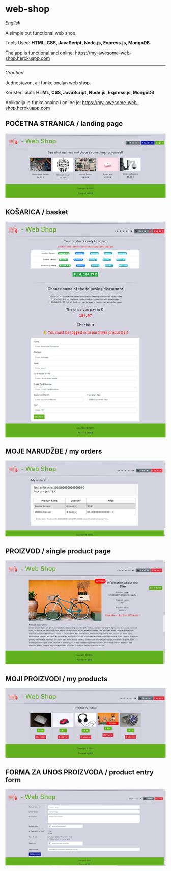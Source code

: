 # web-shop

_English_

A simple but functional web shop.

Tools Used: **HTML, CSS, JavaScript, Node.js, Express.js, MongoDB**

The app is functional and online: https://my-awesome-web-shop.herokuapp.com

********************************************

_Croatian_

Jednostavan, ali funkcionalan web shop.

Korišteni alati: **HTML, CSS, JavaScript, Node.js, Express.js, MongoDB**

Aplikacija je funkcionalna i online je: https://my-awesome-web-shop.herokuapp.com

## POČETNA STRANICA / landing page

![alt text](https://github.com/suncica-negra/web-shop/blob/master/public/index.png)

## KOŠARICA / basket

![alt text](https://github.com/suncica-negra/web-shop/blob/master/public/basket1.png)

## MOJE NARUDŽBE / my orders

![alt text](https://github.com/suncica-negra/web-shop/blob/master/public/orders.png)

## PROIZVOD / single product page

![alt text](https://github.com/suncica-negra/web-shop/blob/master/public/product.png)

## MOJI PROIZVODI / my products

![alt text](https://github.com/suncica-negra/web-shop/blob/master/public/my-products.png)

## FORMA ZA UNOS PROIZVODA / product entry form

![alt text](https://github.com/suncica-negra/web-shop/blob/master/public/new-product.png)
